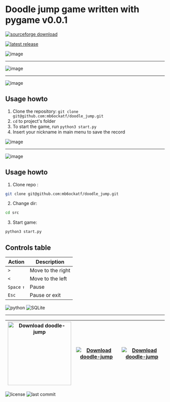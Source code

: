 Doodle jump game written with pygame v0.0.1
==
[![sourceforge download](https://img.shields.io/badge/SourceForge-Download-orange)](https://sourceforge.net/projects/doodle-jump/files/latest/download)

[![latest release](https://img.shields.io/github/v/release/mb6ockatf/doodle-jump?display_name=release&sort=date&color=orange)](https://github.com/mb6ockatf/doodle-jump/releases/latest)

<p>
  
![image](https://user-images.githubusercontent.com/79650307/227780633-9eb0e835-50d6-4a2e-a601-bb3f7e3bb598.png)
<hr>


![image](https://user-images.githubusercontent.com/79650307/227780651-5e1a1530-2966-455f-9d34-102ec9c963bd.png)
<hr>

![image](https://user-images.githubusercontent.com/79650307/227780675-4730020d-a2e6-437f-a5b7-bbc7224aaaf5.png)
  
</p>

## Usage howto
1. Clone the repository: `git clone git@github.com:mb6ockatf/doodle_jump.git`
2. `cd` to project's folder
3. To start the game, run `python3 start.py`
4. Insert your nickname in main menu to save the record

![image](https://user-images.githubusercontent.com/79650307/227780651-5e1a1530-2966-455f-9d34-102ec9c963bd.png)
<hr>

![image](https://user-images.githubusercontent.com/79650307/227780675-4730020d-a2e6-437f-a5b7-bbc7224aaaf5.png)
  
</p>

## Usage howto
1. Clone repo :
 ```bash
git clone git@github.com:mb6ockatf/doodle_jump.git
```

2. Change dir:
```bash
cd src
```

3. Start game:
```bash
python3 start.py
```

## Controls table
| Action      	| Description       	|
|-------------	|-------------------	|
| `>`         	| Move to the right 	|
| `<`         	| Move to the left  	|
| `Space` `↑` 	| Pause             	|
| `Esc`       	| Pause or exit     	|

![python](http://ForTheBadge.com/images/badges/made-with-python.svg)
![SQLite](https://img.shields.io/badge/sqlite-%2307405e.svg?style=for-the-badge&logo=sqlite&logoColor=black)

------

| <a href="https://sourceforge.net/p/doodle-jump/"><img alt="Download doodle-jump" src="https://sourceforge.net/sflogo.php?type=18&group_id=3600783" width=200></a> | [![Download doodle-jump](https://img.shields.io/sourceforge/dt/doodle-jump.svg)](https://sourceforge.net/projects/doodle-jump/files/latest/download) | [![Download doodle-jump](https://img.shields.io/sourceforge/dm/doodle-jump.svg)](https://sourceforge.net/projects/doodle-jump/files/latest/download) | 
| -- | -- | -- |

![license](https://img.shields.io/github/license/mb6ockatf/doodle-jump.svg)
![last commit](https://img.shields.io/github/last-commit/mb6ockatf/doodle-jump.svg)
